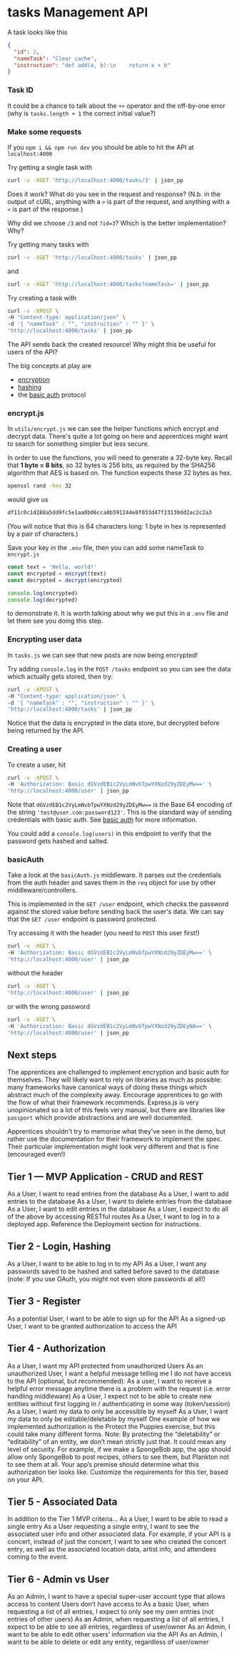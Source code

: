 # tasks Management  API


A task looks like this

```json
{
  "id": 2,
  "nameTask": "Clear cache",
  "instruction": "def add(a, b):\n    return a + b"
}
```


### Task ID

It could be a chance to talk about the `++` operator and the off-by-one error
(why is `tasks.length + 1` the correct initial value?)


### Make some requests

If you `npm i && npm run dev` you should be able to hit the API at
`localhost:4000`

Try getting a single task with

```bash
curl -v -XGET 'http://localhost:4000/tasks/3' | json_pp
```

Does it work? What do you see in the request and response? (N.b. in the output
of cURL, anything with a `>` is part of the request, and anything with a `<` is
part of the response.)

Why did we choose `/3` and not `?id=3`? Which is the better implementation? Why?

Try getting many tasks with

```bash
curl -v -XGET 'http://localhost:4000/tasks' | json_pp
```

and

```bash
curl -v -XGET 'http://localhost:4000/tasks?nameTask=' | json_pp
```

Try creating a task with

```bash
curl -v -XPOST \
-H "Content-type: application/json" \
-d '{ "nameTask" : "", "instruction" : "" }' \
'http://localhost:4000/tasks' | json_pp
```

The API sends back the created resource! Why might this be useful for users of
the API?



The big concepts at play are

- [encryption](https://swe-docs.netlify.app/backend/encryption)
- [hashing](https://swe-docs.netlify.app/backend/hashing)
- the [basic auth](https://swe-docs.netlify.app/backend/basic-auth.html)
  protocol



### encrypt.js

In `utils/encrypt.js` we can see the helper functions which encrypt and decrypt
data. There's quite a lot going on here and apprentices might want to search for
something simpler but less secure.

In order to use the functions, you will need to generate a 32-byte key. Recall
that **1 byte = 8 bits**, so 32 bytes is 256 bits, as required by the SHA256
algorithm that AES is based on. The function expects these 32 bytes as hex.

```bash
openssl rand -hex 32
```

would give us

```bash
df11c0c1d288a5dd9fc5e1aa0b06cca0b591244e8f033d47f23130dd2ac2c2a3
```

(You will notice that this is 64 characters long: 1 byte in hex is represented
by a pair of characters.)

Save your key in the `.env` file, then you can add some nameTask to `encrypt.js`

```js
const text = 'Hello, world!'
const encrypted = encrypt(text)
const decrypted = decrypt(encrypted)

console.log(encrypted)
console.log(decrypted)
```

to demonstrate it. It is worth talking about why we put this in a `.env` file
and let them see you doing this step.

### Encrypting user data

In `tasks.js` we can see that new posts are now being encrypted!

Try adding `console.log` in the `POST /tasks` endpoint so you can see the data
which actually gets stored, then try:

```bash
curl -v -XPOST \
-H "Content-type: application/json" \
-d '{ "nameTask" : "", "instruction" : "" }' \
'http://localhost:4000/tasks' | json_pp
```

Notice that the data is encrypted in the data store, but decrypted before being
returned by the API.

### Creating a user

To create a user, hit

```bash
curl -v -XPOST \
-H 'Authorization: Basic dGVzdEB1c2VyLmNvbTpwYXNzd29yZDEyMw==' \
'http://localhost:4000/user' | json_pp
```

Note that `dGVzdEB1c2VyLmNvbTpwYXNzd29yZDEyMw==` is the Base 64 encoding of the
string `'test@user.com:password123'`. This is the standard way of sending
credentials with basic auth. See
[basic auth](https://swe-docs.netlify.app/backend/basic-auth.html) for more
information.

You could add a `console.log(users)` in this endpoint to verify that the
password gets hashed and salted.

### basicAuth

Take a look at the `basicAuth.js` middleware. It parses out the credentials from
the auth header and saves them in the `req` object for use by other
middleware/controllers.

This is implemented in the `GET /user` endpoint, which checks the password
against the stored value before sending back the user's data. We can say that
the `GET /user` endpoint is password protected.

Try accessing it with the header (you need to `POST` this user first!)

```bash
curl -v -XGET \
-H 'Authorization: Basic dGVzdEB1c2VyLmNvbTpwYXNzd29yZDEyMw==' \
'http://localhost:4000/user' | json_pp
```

without the header

```bash
curl -v -XGET \
'http://localhost:4000/user' | json_pp
```

or with the wrong password

```bash
curl -v -XGET \
-H 'Authorization: Basic dGVzdEB1c2VyLmNvbTpwYXNzd29yZDEyNA==' \
'http://localhost:4000/user' | json_pp
```

## Next steps

The apprentices are challenged to implement encryption and basic auth for
themselves. They will likely want to rely on libraries as much as possible: many
frameworks have canonical ways of doing these things which abstract much of the
complexity away. Encourage apprentices to go with the flow of what their
framework recommends. Express.js is very unopinionated so a lot of this feels
very manual, but there are libraries like `passport` which provide abstractions
and are well documented.

Apprentices shouldn't try to memorise what they've seen in the demo, but rather
use the documentation for their framework to implement the spec. Their
particular implementation might look very different and that is fine (encouraged
even!)

## Tier 1 — MVP Application - CRUD and REST
As a User, I want to read entries from the database
As a User, I want to add entries to the database
As a User, I want to delete entries from the database
As a User, I want to edit entries in the database
As a User, I expect to do all of the above by accessing RESTful routes
As a User, I want to log in to a deployed app. Reference the Deployment section for instructions.


## Tier 2 - Login, Hashing
As a User, I want to be able to log in to my API
As a User, I want any passwords saved to be hashed and salted before saved to the database (note: If you use OAuth, you might not even store passwords at all!)

## Tier 3 - Register
As a potential User, I want to be able to sign up for the API
As a signed-up User, I want to be granted authorization to access the API
## Tier 4 - Authorization
As a User, I want my API protected from unauthorized Users
As an unauthorized User, I want a helpful message telling me I do not have access to the API
(optional, but recommended): As a user, I want to receive a helpful error message anytime there is a problem with the request (i.e. error handling middleware)
As a User, I expect not to be able to create new entities without first logging in / authenticating in some way (token/session)
As a User, I want my data to only be accessible by myself
As a User, I want my data to only be editable/deletable by myself
One example of how we implemented authorization is the Protect the Puppies exercise, but this could take many different forms.
Note: By protecting the “deletability” or “editability” of an entity, we don’t mean strictly just that. It could mean any level of security. For example, if we make a SpongeBob app, the app should allow only SpongeBob to post recipes, others to see them, but Plankton not to see them at all. Your app’s premise should determine what this authorization tier looks like. Customize the requirements for this tier, based on your API.

## Tier 5 - Associated Data
In addition to the Tier 1 MVP criteria…
As a User, I want to be able to read a single entry
As a User requesting a single entry, I want to see the associated user info and other associated data. For example, if your API is a concert, instead of just the concert, I want to see who created the concert entry, as well as the associated location data, artist info, and attendees coming to the event.

## Tier 6 - Admin vs User
As an Admin, I want to have a special super-user account type that allows access to content Users don’t have access to
As a basic User, when requesting a list of all entries, I expect to only see my own entries (not entries of other users)
As an Admin, when requesting a list of all entries, I expect to be able to see all entries, regardless of user/owner
As an Admin, I want to be able to edit other users’ information via the API
As an Admin, I want to be able to delete or edit any entity, regardless of user/owner